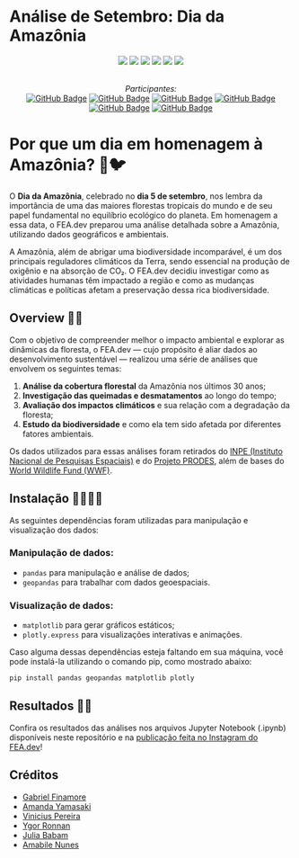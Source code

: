 # Análise de Setembro: Dia da Amazônia 
<div align="center">
 
 <img src="https://img.shields.io/badge/Python-FFD43B?style=for-the-badge&logo=python&logoColor=blue" />
 <img src="https://img.shields.io/badge/pandas-%23150458.svg?style=for-the-badge&logo=pandas&logoColor=white"/>
 <img src="https://img.shields.io/badge/Matplotlib-%23ffffff.svg?style=for-the-badge&logo=Matplotlib&logoColor=black"/>
 <img src="https://img.shields.io/badge/Plotly-%233F4F75.svg?style=for-the-badge&logo=plotly&logoColor=white"/>
 <img src="https://img.shields.io/badge/Geopandas-%23150458.svg?style=for-the-badge&logo=geopandas&logoColor=white"/>
 <img src="https://img.shields.io/badge/Instagram-E4405F?style=for-the-badge&logo=instagram&logoColor=white" />

</div>

<br>

<div align="center">

  *Participantes:*  
  <a href="https://github.com/gfinamore">[![GitHub Badge](https://img.shields.io/badge/gfinamore-100000?style=for-the-badge&logo=GitHub&logoColor=white)](https://github.com/gfinamore)</a> 
  <a href="https://github.com/amandaey">[![GitHub Badge](https://img.shields.io/badge/amandaey-100000?style=for-the-badge&logo=GitHub&logoColor=white)](https://github.com/amandaey)</a>
  <a href="https://github.com/viniciuspereira369">[![GitHub Badge](https://img.shields.io/badge/viniciuspereira369-100000?style=for-the-badge&logo=GitHub&logoColor=white)](https://github.com/viniciuspereira369)</a>
  <a href="https://github.com/ygorronnan)">[![GitHub Badge](https://img.shields.io/badge/ygorronnan-100000?style=for-the-badge&logo=GitHub&logoColor=white)](https://github.com/ygorronnan)</a>
  <a href="https://github.com/juliababam">[![GitHub Badge](https://img.shields.io/badge/juliababam-100000?style=for-the-badge&logo=GitHub&logoColor=white)](https://github.com/juliababam)</a>
  <a href="https://github.com/mabibis)">[![GitHub Badge](https://img.shields.io/badge/mabibis-100000?style=for-the-badge&logo=GitHub&logoColor=white)](https://github.com/mabibis)</a>

</div>

# Por que um dia em homenagem à Amazônia? 🌳🐦

O **Dia da Amazônia**, celebrado no **dia 5 de setembro**, nos lembra da importância de uma das maiores florestas tropicais do mundo e de seu papel fundamental no equilíbrio ecológico do planeta. Em homenagem a essa data, o FEA.dev preparou uma análise detalhada sobre a Amazônia, utilizando dados geográficos e ambientais.

A Amazônia, além de abrigar uma biodiversidade incomparável, é um dos principais reguladores climáticos da Terra, sendo essencial na produção de oxigênio e na absorção de CO₂. O FEA.dev decidiu investigar como as atividades humanas têm impactado a região e como as mudanças climáticas e políticas afetam a preservação dessa rica biodiversidade.

## Overview 🌳🧐

Com o objetivo de compreender melhor o impacto ambiental e explorar as dinâmicas da floresta, o FEA.dev — cujo propósito é aliar dados ao desenvolvimento sustentável — realizou uma série de análises que envolvem os seguintes temas:

1. **Análise da cobertura florestal** da Amazônia nos últimos 30 anos;
2. **Investigação das queimadas e desmatamentos** ao longo do tempo;
3. **Avaliação dos impactos climáticos** e sua relação com a degradação da floresta;
4. **Estudo da biodiversidade** e como ela tem sido afetada por diferentes fatores ambientais.

Os dados utilizados para essas análises foram retirados do [INPE (Instituto Nacional de Pesquisas Espaciais)](https://www.inpe.br/queimadas/) e do [Projeto PRODES](http://www.obt.inpe.br/OBT/assuntos/programas/amazonia/prodes), além de bases do [World Wildlife Fund (WWF)](https://www.worldwildlife.org/places/amazon).

## Instalação 👨‍💻👩‍💻

As seguintes dependências foram utilizadas para manipulação e visualização dos dados:

### Manipulação de dados:

- `pandas` para manipulação e análise de dados;
- `geopandas` para trabalhar com dados geoespaciais.

### Visualização de dados:

- `matplotlib` para gerar gráficos estáticos;
- `plotly.express` para visualizações interativas e animações.

Caso alguma dessas dependências esteja faltando em sua máquina, você pode instalá-la utilizando o comando pip, como mostrado abaixo:

```bash
pip install pandas geopandas matplotlib plotly
````

## Resultados 💛🖤

Confira os resultados das análises nos arquivos Jupyter Notebook (.ipynb) disponíveis neste repositório e na [publicação feita no Instagram do FEA.dev]()!

## Créditos

* [Gabriel Finamore](https://github.com/gfinamore)
* [Amanda Yamasaki](https://github.com/amandaey)
* [Vinicius Pereira](https://github.com/viniciuspereira369)
* [Ygor Ronnan](https://github.com/ygorronnan)
* [Julia Babam](https://github.com/juliababam)
* [Amabile Nunes](https://github.com/mabibis)
